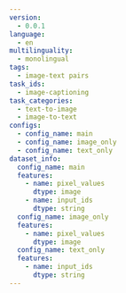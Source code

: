 ```yaml
---
version:
  - 0.0.1
language:
  - en
multilinguality:
  - monolingual
tags:
  - image-text pairs
task_ids:
  - image-captioning
task_categories:
  - text-to-image
  - image-to-text
configs:
  - config_name: main
  - config_name: image_only
  - config_name: text_only
dataset_info:
  config_name: main
  features:
    - name: pixel_values
      dtype: image
    - name: input_ids
      dtype: string
  config_name: image_only
  features:
    - name: pixel_values
      dtype: image
  config_name: text_only
  features:
    - name: input_ids
      dtype: string
---
```

